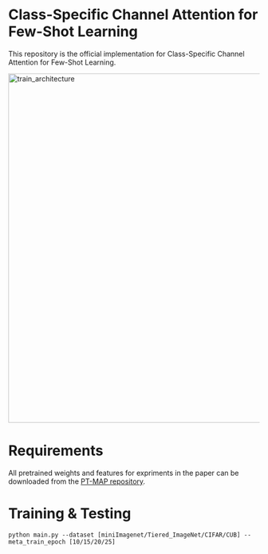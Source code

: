 # Class-Specific Channel Attention for Few-Shot Learning
This repository is the official implementation for Class-Specific Channel Attention for Few-Shot Learning.


<img width="700" alt="train_architecture" src="https://user-images.githubusercontent.com/78190023/187135637-4754a7d9-746d-468d-b1e5-faeb17437811.png">



# Requirements

All pretrained weights and features for expriments in the paper can be downloaded from the [PT-MAP repository](https://github.com/yhu01/PT-MAP#requirements).

# Training & Testing
```
python main.py --dataset [miniImagenet/Tiered_ImageNet/CIFAR/CUB] --meta_train_epoch [10/15/20/25]

```
